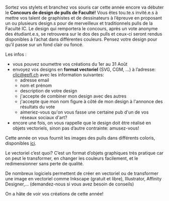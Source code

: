 Sortez vos stylets et branchez vos souris car cette année encore va débuter le **Concours de design de pulls de Faculté!** Vous êtes tou.te.s invité.e.s à mettre vos talent de graphistes et de dessinateurs à l’épreuve en proposant un ou plusieurs design.s pour de merveilleux et traditionnels pulls de la Faculté IC. Le design qui remportera le concours, après un vote anonyme des étudiant.e.s, se retrouvera sur le dos des pulls et ceux-ci seront rendus disponibles à l’achat dans différentes couleurs. Pensez votre design pour qu’il passe sur un fond clair ou foncé.

Les infos :
* vous pouvez soumettre vos créations du 1er au 31 Août
* envoyez vos designs en **format vectoriel** (SVG, CGM, ...) à l’adresse: clic@epfl.ch avec les information suivantes:
    * adresse email
    * nom et prénom     
    * description de votre design
    * j'accepte de combiner mon design avec des autres     
    * j'accepte que mon nom figure à côté de mon design à l'annonce des résultats du vote
    * aimeriez-vous qu'on vous fasse une certaine pub d'un de vos réseaux sociaux d'art?
* encore une fois, on vous rappelle que le design doit être réalisé en objets vectoriels, sinon pas d’autre contrainte: amusez-vous!

Cette année on vous fournit les images des pulls dans différents coloris, disponibles [ici](https://clic.epfl.ch/nextcloud/s/8dHqjxwfwW4Rbop).

Le vectoriel c’est quoi? C’est un format d’objets graphiques très pratique car on peut le transformer, en changer les couleurs facilement, et le redimensionner sans perte de qualité.

De nombreux logiciels permettent de créer en vectoriel ou de transformer une image en vectoriel comme Inkscape (gratuit et libre), Illustrator, Affinity Designer,…
(demandez-nous si vous avez besoin de conseils)

On a hâte de voir vos créations de cette année!
